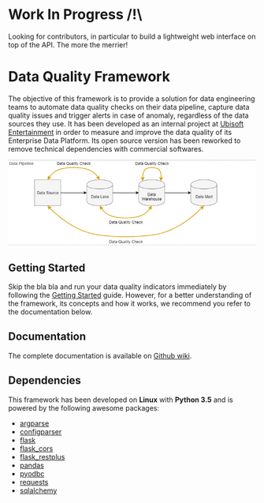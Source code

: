 # Work In Progress /!\
Looking for contributors, in particular to build a lightweight web interface on top of the API.
The more the merrier!

# Data Quality Framework
The objective of this framework is to provide a solution for data engineering teams to automate data quality checks on their data pipeline, capture data quality issues and trigger alerts in case of anomaly, regardless of the data sources they use. It has been developed as an internal project at [Ubisoft Entertainment](https://www.ubisoft.com) in order to measure and improve the data quality of its Enterprise Data Platform. Its open source version has been reworked to remove technical dependencies with commercial softwares.

![Data pipeline](/doc/data_pipeline.png)

## Getting Started
Skip the bla bla and run your data quality indicators immediately by following the [Getting Started](https://github.com/alexisrolland/data-quality/wiki/Getting-Started) guide. However, for a better understanding of the framework, its concepts and how it works, we recommend you refer to the documentation below.

## Documentation
The complete documentation is available on [Github wiki](https://github.com/alexisrolland/data-quality/wiki).

## Dependencies
This framework has been developed on **Linux** with **Python 3.5** and is powered by the following awesome packages:
* [argparse](https://docs.python.org/3/library/argparse.html)
* [configparser](https://docs.python.org/3/library/configparser.html)
* [flask](http://flask.pocoo.org/)
* [flask_cors](http://flask-cors.readthedocs.io)
* [flask_restplus](http://flask-restplus.readthedocs.io)
* [pandas](http://pandas.pydata.org/)
* [pyodbc](https://github.com/mkleehammer/pyodbc)
* [requests](http://docs.python-requests.org)
* [sqlalchemy](https://www.sqlalchemy.org/)
